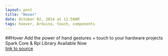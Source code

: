 ```yaml
---
layout: post
title: "Hover"
date: October 02, 2014 at 11:50AM
tags: hoover, Arduino, touch, components
---
```

##Hover
Add the power of hand gestures + touch to your hardware projects   
Spark Core & Rpi Library Available Now  
[link to source](http://ift.tt/1ryrLiZ) 
